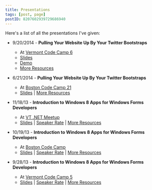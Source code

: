 ```yaml
---
title: Presentations
tags: [post, page]
postID: 8207602939729686940
---
```


Here's a list of all the presentations I've given:

*   9/20/2014 - **Pulling Your Website Up By Your Twitter Bootstraps**
    * At [Vermont Code Camp 6](http://vtcodecamp.org)
    * [Slides](http://1drv.ms/1AWqTo7)
    * [Demo](http://plnkr.co/edit/22uGuK?p=preview)
    * [More Resources](http://www.codingeverything.com/2014/06/BootstrapPresentation.html)
*   6/21/2014 - **Pulling Your Website Up By Your Twitter Bootstraps**
    *   At [Boston Code Camp 21](https://www.bostoncodecamp.com/CC21/Sessions/Details/7177)
    *   [Slides](http://1drv.ms/1AWqTo7) | [More Resources](http://www.codingeverything.com/2014/06/BootstrapPresentation.html)

*   11/18/13 - **Introduction to Windows 8 Apps for Windows Forms Developers**
    *   At [VT .NET Meetup](http://www.meetup.com/VTCode/events/146213762/)
    *   [Slides](https://speakerdeck.com/kylemit/introduction-to-windows-8-apps-for-windows-forms-developers) | [Speaker Rate](http://speakerrate.com/talks/26141-introduction-to-windows-8-apps-for-windows-forms-developers) | [More Resources](http://codingeverything.blogspot.com/2013/09/VTCC5.html)

*   10/19/13 - **Introduction to Windows 8 Apps for Windows Forms Developers**
    *   At [Boston Code Camp](http://www.bostoncodecamp.com/CC20/Sessions/Details/4166)
    *   [Slides](https://speakerdeck.com/kylemit/introduction-to-windows-8-apps-for-windows-forms-developers) | [Speaker Rate](http://speakerrate.com/talks/26141-introduction-to-windows-8-apps-for-windows-forms-developers) | [More Resources](http://codingeverything.blogspot.com/2013/09/VTCC5.html)

*   9/28/13 - **Introduction to Windows 8 Apps for Windows Forms Developers**
    *   At [Vermont Code Camp 5](http://vtcodecamp.org/2013/sessions#introduction-to-windows-8-apps-for-windows-forms-developers)
    *   [Slides](https://speakerdeck.com/kylemit/introduction-to-windows-8-apps-for-windows-forms-developers) | [Speaker Rate](http://speakerrate.com/talks/26141-introduction-to-windows-8-apps-for-windows-forms-developers) | [More Resources](http://codingeverything.blogspot.com/2013/09/VTCC5.html)
